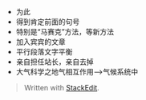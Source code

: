 - 为此 
- 得到肯定前面的句号
- 特别是“马赛克”方法，等新方法
- 加入宾宾的文章
- 平行段落文字平衡
- 亲自担任站长，亲自去掉
- 大气科学之地气相互作用-->气候系统中



> Written with [StackEdit](https://stackedit.io/).
<!--stackedit_data:
eyJoaXN0b3J5IjpbLTEwNDkyNzEzMDNdfQ==
-->
